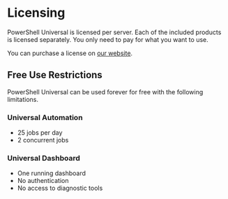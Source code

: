 # Licensing

PowerShell Universal is licensed per server. Each of the included products is licensed separately. You only need to pay for what you want to use. 

You can purchase a license on [our website](https://ironmansoftware.com/powershell-universal/). 

## Free Use Restrictions

PowerShell Universal can be used forever for free with the following limitations.

### Universal Automation

* 25 jobs per day
* 2 concurrent jobs

### Universal Dashboard

* One running dashboard
* No authentication
* No access to diagnostic tools



